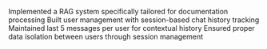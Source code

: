 Implemented a RAG system specifically tailored for documentation processing
Built user management with session-based chat history tracking 
Maintained last 5 messages per user for contextual history 
Ensured proper data isolation between users through session management
